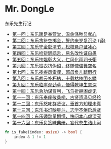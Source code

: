 # Mr. DongLe

东乐先生行记

- [第一回：东乐暖足奉萱堂，温衾涤秽显孝心](./%5B01%5D%20第一回：东乐暖足奉萱堂，温衾涤秽显孝心.md)
- [第二回：东乐贪符空掷金，誓约来岁复沉沦](./%5B02%5D%20第二回：东乐贪符空掷金，誓约来岁复沉沦.md) [(译)](./%5BA-02%5D%20第二回译注.md)
- [第三回：东乐守金彰清节，松枝悬户证冰心](./%5B03%5D%20第三回：东乐守金彰清节，松枝悬户证冰心.md)
- [第四回：东乐拾辩鹦鹉舌，易名改性证自愚](./%5B04%5D%20第四回：东乐拾辩鹦鹉舌，易名改性证自愚.md)
- [第五回：东乐扶媪彰大义，仁风化雨润长衢](./%5B05%5D%20第五回：东乐扶媪彰大义，仁风化雨润长衢.md)
- [第六回：东乐振衣抗伪诏，终随傀儡舞空名](./%5B06%5D%20第六回：东乐振衣抗伪诏，终随傀儡舞空名.md)
- [第七回：东乐夜疾风雷骤，郭母负儿踏雨行](./%5B07%5D%20第七回：东乐夜疾风雷骤，郭母负儿踏雨行.md)
- [第八回：东乐裁云补朽枘，十载枯枋困玄鳞](./%5B08%5D%20第八回：东乐裁云补朽枘，十载枯枋困玄鳞.md)
- [第九回：东乐临崖观劲草，悟得乾坤生意深](./%5B09%5D%20第九回：东乐临崖观劲草，悟得乾坤生意深.md)
- [第十回：东乐急功谋贾利，飞鸟折翮困虚无](./%5B10%5D%20第十回：东乐急功谋贾利，飞鸟折翮困虚无.md)
- [第十一回：东乐奉座敬桑榆，古贤遗泽见经纶](./%5B11%5D%20第十一回：东乐奉座敬桑榆，古贤遗泽见经纶.md)
- [第十二回：东乐怒叱群贤议，垂首方知理未真](./%5B12%5D%20第十二回：东乐怒叱群贤议，垂首方知理未真.md)
- [第十三回：东乐书灯映星斗，志学不倦启后贤](./%5B13%5D%20第十三回：东乐书灯映星斗，志学不倦启后贤.md)
- [第十四回：东乐遁辞量懵懂，怯问本心虚深究](./%5B14%5D%20第十四回：东乐遁辞量懵懂，怯问本心虚深究.md)
- [第十六回：东乐负笈昧典册，妄代苍生诘山河](./%5B16%5D%20第十六回：东乐负笈昧典册，妄代苍生诘山河.md)

```rust
fn is_fake(index: usize) -> bool {
    index & 1 != 1
}
```